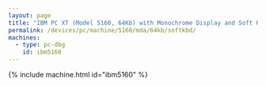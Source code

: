 ```yaml
---
layout: page
title: "IBM PC XT (Model 5160, 64Kb) with Monochrome Display and Soft Keyboard"
permalink: /devices/pc/machine/5160/mda/64kb/softkbd/
machines:
  - type: pc-dbg
    id: ibm5160
---
```


{% include machine.html id="ibm5160" %}
